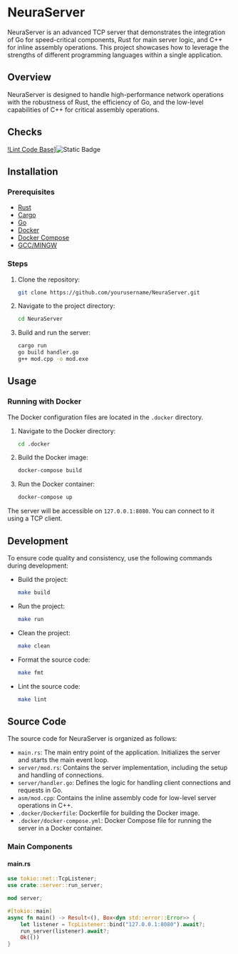 # NeuraServer

NeuraServer is an advanced TCP server that demonstrates the integration of Go for speed-critical components, Rust for main server logic, and C++ for inline assembly operations. This project showcases how to leverage the strengths of different programming languages within a single application.

## Overview

NeuraServer is designed to handle high-performance network operations with the robustness of Rust, the efficiency of Go, and the low-level capabilities of C++ for critical assembly operations.

## Checks
[!Lint Code Base](https://github.com/NeuraServer/NeuraServer/actions/workflows/super-linter.yml/badge.svg)]![Static Badge](https://img.shields.io/badge/server-_127.0.0.1%3A5500-red?logo=github)
## Installation

### Prerequisites

- [Rust](https://www.rust-lang.org/tools/install)
- [Cargo](https://doc.rust-lang.org/cargo/getting-started/installation.html)
- [Go](https://golang.org/doc/install)
- [Docker](https://www.docker.com/get-started)
- [Docker Compose](https://docs.docker.com/compose/install/)
- [GCC/MINGW](https://sourceforge.net/projects/mingw/)

### Steps

1. Clone the repository:

    ```sh
    git clone https://github.com/yourusername/NeuraServer.git
    ```

2. Navigate to the project directory:

    ```sh
    cd NeuraServer
    ```

3. Build and run the server:

    ```sh
    cargo run
    go build handler.go
    g++ mod.cpp -o mod.exe
    ```

## Usage

### Running with Docker

The Docker configuration files are located in the `.docker` directory.

1. Navigate to the Docker directory:

    ```sh
    cd .docker
    ```

2. Build the Docker image:

    ```sh
    docker-compose build
    ```

3. Run the Docker container:

    ```sh
    docker-compose up
    ```

The server will be accessible on `127.0.0.1:8080`. You can connect to it using a TCP client.

## Development

To ensure code quality and consistency, use the following commands during development:

- Build the project:

    ```sh
    make build
    ```

- Run the project:

    ```sh
    make run
    ```

- Clean the project:

    ```sh
    make clean
    ```

- Format the source code:

    ```sh
    make fmt
    ```

- Lint the source code:

    ```sh
    make lint
    ```

## Source Code

The source code for NeuraServer is organized as follows:

- `main.rs`: The main entry point of the application. Initializes the server and starts the main event loop.
- `server/mod.rs`: Contains the server implementation, including the setup and handling of connections.
- `server/handler.go`: Defines the logic for handling client connections and requests in Go.
- `asm/mod.cpp`: Contains the inline assembly code for low-level server operations in C++.
- `.docker/Dockerfile`: Dockerfile for building the Docker image.
- `.docker/docker-compose.yml`: Docker Compose file for running the server in a Docker container.

### Main Components

#### main.rs

```rust
use tokio::net::TcpListener;
use crate::server::run_server;

mod server;

#[tokio::main]
async fn main() -> Result<(), Box<dyn std::error::Error>> {
    let listener = TcpListener::bind("127.0.0.1:8080").await?;
    run_server(listener).await?;
    Ok(())
}
```

